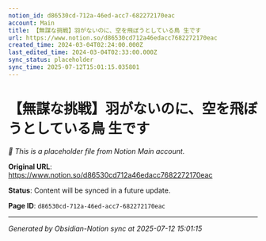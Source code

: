 ```yaml
---
notion_id: d86530cd-712a-46ed-acc7-682272170eac
account: Main
title: 【無謀な挑戦】羽がないのに、空を飛ぼうとしている鳥 生です
url: https://www.notion.so/d86530cd712a46edacc7682272170eac
created_time: 2024-03-04T02:24:00.000Z
last_edited_time: 2024-03-04T02:33:00.000Z
sync_status: placeholder
sync_time: 2025-07-12T15:01:15.035801
---
```


# 【無謀な挑戦】羽がないのに、空を飛ぼうとしている鳥 生です

*🔄 This is a placeholder file from Notion Main account.*

**Original URL**: https://www.notion.so/d86530cd712a46edacc7682272170eac

**Status**: Content will be synced in a future update.

**Page ID**: `d86530cd-712a-46ed-acc7-682272170eac`

---

*Generated by Obsidian-Notion sync at 2025-07-12 15:01:15*
